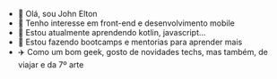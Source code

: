 - 👋 Olá, sou John Elton
- 👀 Tenho interesse em front-end e desenvolvimento mobile
- 🌱 Estou atualmente aprendendo kotlin, javascript...
- 💞️ Estou fazendo bootcamps e mentorias para aprender mais 
- ✈️ Como um bom geek, gosto de novidades techs, mas também, de viajar e da 7º arte 


<!---
dev1mycry/dev1mycry is a ✨ special ✨ repository because its `README.md` (this file) appears on your GitHub profile.
You can click the Preview link to take a look at your changes.
--->
